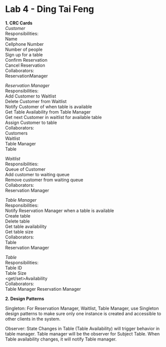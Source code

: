 # Lab 4 - Ding Tai Feng

**1. CRC Cards**  
*Customer*  
Responsibilities:  
Name  
Cellphone Number  
Number of people  
Sign up for a table  
Confirm Reservation  
Cancel Reservation  
Collaborators:  
ReservationManager

*Reservation Manager*  
Responsibilities:  
Add Customer to Waitlist  
Delete Customer from Waitlist  
Notify Customer of when table is available  
Get Table Availability from Table Manager  
Get next Customer in waitlist for available table  
Assign Customer to table  
Collaborators:  
Customers  
Waitlist  
Table Manager  
Table

*Waitlist*  
Responsibilities:    
<get>Queue of Customer  
Add customer to waiting queue  
Remove customer from waiting queue  
Collaborators:  
Reservation Manager

*Table Manager*  
Responsibilities:  
Notify Reservation Manager when a table is available  
Create table  
Delete table  
Get table availability  
Get table size  
Collaborators:    
Table  
Reservation Manager

*Table*  
Responsibilities:  
Table ID  
<get>Table Size  
<get/set>Availability  
Collaborators:  
Table Manager
Reservation Manager


**2. Design Patterns**

Singleton: For Reservation Manager, Waitlist, Table Manager, use Singleton design patterns to make sure only one instance is created and accessible to other clients in the system.

Observer: State Changes in Table (Table Availability) will trigger behavior in table manager. Table manager will be the observer for Subject Table. When Table availability changes, it will notify Table manager.